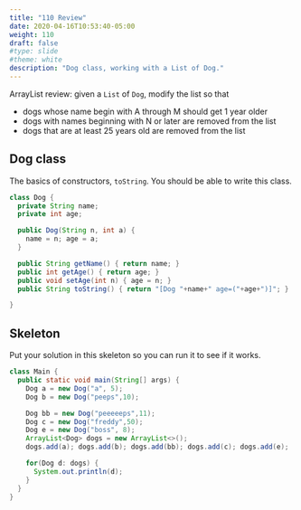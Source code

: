 ```yaml
---
title: "110 Review"
date: 2020-04-16T10:53:40-05:00
weight: 110
draft: false
#type: slide
#theme: white
description: "Dog class, working with a List of Dog."
---
```


ArrayList review: given a `List` of `Dog`, modify the list so that 

* dogs whose name begin with A through M should get 1 year older
* dogs with names beginning with N or later are removed from the list
* dogs that are at least 25 years old are removed from the list

## Dog class

The basics of constructors, `toString`. You should be able to write
this class.

```java
class Dog {
  private String name;
  private int age;

  public Dog(String n, int a) {
    name = n; age = a;
  }

  public String getName() { return name; }
  public int getAge() { return age; }
  public void setAge(int n) { age = n; }
  public String toString() { return "[Dog "+name+" age=("+age+")]"; }

}
```

## Skeleton
Put your solution in this skeleton so you can run it to see if it works.

```java
class Main {
  public static void main(String[] args) {
    Dog a = new Dog("a", 5);
    Dog b = new Dog("peeps",10);

    Dog bb = new Dog("peeeeeps",11);
    Dog c = new Dog("freddy",50);
    Dog e = new Dog("boss", 8);
    ArrayList<Dog> dogs = new ArrayList<>();
    dogs.add(a); dogs.add(b); dogs.add(bb); dogs.add(c); dogs.add(e);

    for(Dog d: dogs) {
      System.out.println(d);
    }
  }
}
```
